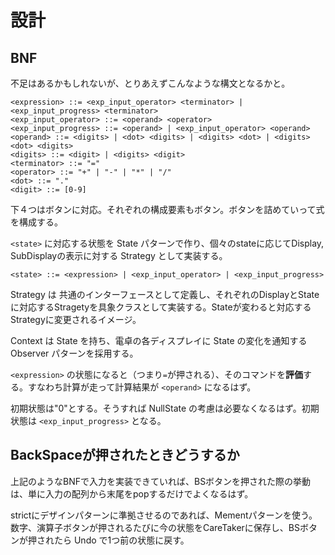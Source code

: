 # 設計

## BNF

不足はあるかもしれないが、とりあえずこんなような構文となるかと。

```bnf
<expression> ::= <exp_input_operator> <terminator> | <exp_input_progress> <terminator>
<exp_input_operator> ::= <operand> <operator>
<exp_input_progress> ::= <operand> | <exp_input_operator> <operand>
<operand> ::= <digits> | <dot> <digits> | <digits> <dot> | <digits> <dot> <digits>
<digits> ::= <digit> | <digits> <digit>
<terminator> ::= "="
<operator> ::= "+" | "-" | "*" | "/"
<dot> ::= "."
<digit> ::= [0-9]
```

下４つはボタンに対応。それぞれの構成要素もボタン。ボタンを詰めていって式を構成する。

`<state>` に対応する状態を State パターンで作り、個々のstateに応じてDisplay, SubDisplayの表示に対する Strategy として実装する。

```
<state> ::= <expression> | <exp_input_operator> | <exp_input_progress>
```

Strategy は 共通のインターフェースとして定義し、それぞれのDisplayとStateに対応するStragetyを具象クラスとして実装する。Stateが変わると対応するStrategyに変更されるイメージ。

Context は State を持ち、電卓の各ディスプレイに State の変化を通知する Observer パターンを採用する。

`<expression>` の状態になると（つまり`=`が押される）、そのコマンドを**評価**する。すなわち計算が走って計算結果が `<operand>` になるはず。

初期状態は"0"とする。そうすれば NullState の考慮は必要なくなるはず。初期状態は `<exp_input_progress>` となる。

## BackSpaceが押されたときどうするか

上記のようなBNFで入力を実装できていれば、BSボタンを押された際の挙動は、単に入力の配列から末尾をpopするだけでよくなるはず。

strictにデザインパターンに準拠させるのであれば、Mementパターンを使う。数字、演算子ボタンが押されるたびに今の状態をCareTakerに保存し、BSボタンが押されたら Undo で1つ前の状態に戻す。